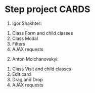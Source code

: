 # Step project CARDS

1. Igor Shakhter:
1) Class Form and child classes
2) Class Modal
3) Filters
4) AJAX requests


   
2. Anton Molchanovskyi:
1) Class Visit and child classes
2) Edit card
3) Drag and Drop
4) AJAX requests



